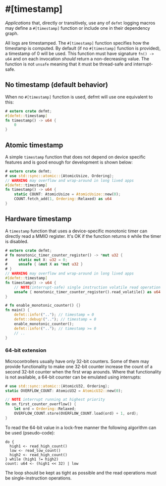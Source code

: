 # #[timestamp]

*Applications* that, directly or transitively, use any of `defmt` logging macros may define a `#[timestamp]` function or include one in their dependency graph.

All logs are timestamped.
The `#[timestamp]` function specifies how the timestamp is computed.
By default (if no `#[timestamp]` function is provided), a timestamp of 0 will be used.
This function must have signature `fn() -> u64` and on each invocation *should* return a non-decreasing value.
The function is not `unsafe` meaning that it must be thread-safe and interrupt-safe.

## No timestamp (default behavior)

When no `#[timestamp]` function is used, defmt will use one equivalent to this:

``` rust
# extern crate defmt;
#[defmt::timestamp]
fn timestamp() -> u64 {
    0
}
```

## Atomic timestamp

A simple `timestamp` function that does not depend on device specific features and is good enough for development is shown below:

``` rust
# extern crate defmt;
# use std::sync::atomic::{AtomicUsize, Ordering};
// WARNING may overflow and wrap-around in long lived apps
#[defmt::timestamp]
fn timestamp() -> u64 {
    static COUNT: AtomicUsize = AtomicUsize::new(0);
    COUNT.fetch_add(1, Ordering::Relaxed) as u64
}
```

## Hardware timestamp

A `timestamp` function that uses a device-specific monotonic timer can directly read a MMIO register.
It's OK if the function returns `0` while the timer is disabled.

``` rust
# extern crate defmt;
# fn monotonic_timer_counter_register() -> *mut u32 {
#     static mut X: u32 = 0;
#     unsafe { &mut X as *mut u32 }
# }
// WARNING may overflow and wrap-around in long lived apps
#[defmt::timestamp]
fn timestamp() -> u64 {
    // NOTE(interrupt-safe) single instruction volatile read operation
    unsafe { monotonic_timer_counter_register().read_volatile() as u64 }
}

# fn enable_monotonic_counter() {}
fn main() {
    defmt::info!(".."); // timestamp = 0
    defmt::debug!(".."); // timestamp = 0
    enable_monotonic_counter();
    defmt::info!(".."); // timestamp >= 0
    // ..
}
```

### 64-bit extension

Microcontrollers usually have only 32-bit counters.
Some of them may provide functionality to make one 32-bit counter increase the count of a second 32-bit counter when the first wrap arounds.
Where that functionality is not available, a 64-bit counter can be emulated using interrupts:

``` rust
# use std::sync::atomic::{AtomicU32, Ordering};
static OVERFLOW_COUNT: AtomicU32 = AtomicU32::new(0);

// NOTE interrupt running at highest priority
fn on_first_counter_overflow() {
    let ord = Ordering::Relaxed;
    OVERFLOW_COUNT.store(OVERFLOW_COUNT.load(ord) + 1, ord);
}
```

To read the 64-bit value in a lock-free manner the following algorithm can be used (pseudo-code):

``` text
do {
  high1 <- read_high_count()
  low <- read_low_count()
  high2 <- read_high_count()
} while (high1 != high2)
count: u64 <- (high1 << 32) | low
```

The loop should be kept as tight as possible and the read operations must be single-instruction operations.
